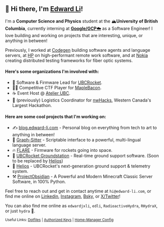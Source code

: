 ## 👋 Hi there, I'm [Edward Li](https://www.edward-li.com/)!

I'm a **Computer Science and Physics** student at the 🏔**University of British Columbia**, currently interning at [**Google/GCP☁️**](https://cloud.google.com/) as a Software Engineer! I love building and working on projects that are interesting, unique, or anything in between! 

Previously, I worked at [Codegen](https://www.codegen.com/) building software agents and language servers, at [HP](https://www.hp.com/) on high-performant remote work software, and at [Nokia](https://www.nokia.com/) creating distributed testing frameworks for fiber optic systems.

#### Here's some organizations I'm involved with:
- 🚀 Software & Firmware Lead for [UBCRocket](https://www.ubcrocket.com/).
- 👨‍💻 Competitive CTF Player for [MapleBacon](https://maplebacon.org/).
- ☕ Event Host @ [Atelier UBC](https://www.atelier.ac/).
- 🌌 (previously) Logistics Coordinator for [nwHacks](https://nwhacks.io/), Western Canada's Largest Hackathon.

#### Here are some cool projects that I'm working on:
- ✍️ [blog.edward-li.com](https://blog.edward-li.com/) - Personal blog on everything from tech to art to anything in between!
- 🌲 [Graph-Sitter](https://github.com/codegen-sh/graph-sitter) - Scriptable interface to a powerful, multi-lingual language server.
- 🔥 [FLARE](https://github.com/UBC-Rocket/FLARE) - Firmware for rockets going into space.
- 📡 [UBCRocket Groundstation](https://github.com/UBC-Rocket/UBCRocketGroundStation) - Real-time ground support software. (Soon to be replaced by [Helios](https://github.com/UBC-Rocket/Helios))
- 🌇 [Helios](https://github.com/UBC-Rocket/Helios) - UBCRocket's next-generation ground support & telemetry system.
- ⚒ [ProjectObsidian](https://github.com/EdwardJXLi/ProjectObsidian) - A Powerful and Modern Minecraft Classic Server Software, in 100% Python.

Feel free to reach out and get in contact anytime at `hi@edward-li.com`, or find me online on [Linkedin](https://www.linkedin.com/in/edwardjxli/), [Instagram](https://www.instagram.com/edwardjxli/), [Bsky](https://bsky.app/profile/edward-li.com), or [X/Twitter](https://twitter.com/edwardjxli/)! 

You can also find me online as `edwardjxli`, `edli`, `RadioactiveHydra`, `RHydraX`, or just `hydra` 🐲.

<sub>Useful Links: [Dotfiles](https://github.com/EdwardJXLi/dotfiles) | [Authorized Keys](https://github.com/EdwardJXLi/authorized_keys) | [Home-Manager Config](https://github.com/EdwardJXLi/home-manager)</sub>
